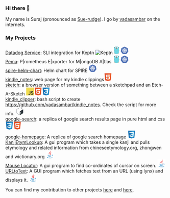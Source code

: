 ### Hi there 👋 
My name is Suraj (pronounced as [Sue-rudge](https://www.youtube.com/watch?v=pE3oWN995nU)). I go by [vadasambar](https://vadasambar.com/about/) on the internets. 
<!--
**vadasambar/vadasambar** is a ✨ _special_ ✨ repository because its `README.md` (this file) appears on your GitHub profile.

Here are some ideas to get you started:

- 🔭 I’m currently working on ...
- 🌱 I’m currently learning ...
- 👯 I’m looking to collaborate on ...
- 🤔 I’m looking for help with ...
- 💬 Ask me about ...
- 📫 How to reach me: ...
- 😄 Pronouns: ...
- ⚡ Fun fact: ...
-->

### My Projects
[Datadog Service](https://github.com/keptn-sandbox/datadog-service): SLI integration for Keptn <img src="https://raw.githubusercontent.com/keptn/community/main/branding/logos/keptn_icon.svg" alt="Keptn" width="25" height="25"/><img src="https://raw.githubusercontent.com/devicons/devicon/master/icons/go/go-original.svg" alt="Golang" width="25" height="25"/><img src="https://raw.githubusercontent.com/devicons/devicon/master/icons/kubernetes/kubernetes-plain.svg" alt="Kubernetes" width="25" height="25"/>  
[Pema](https://github.com/vadasambar/pema): P|rometheus E|xporter for M|ongoDB A|tlas <img src="https://raw.githubusercontent.com/devicons/devicon/master/icons/go/go-original.svg" alt="Golang" width="25" height="25"/><img src="https://raw.githubusercontent.com/devicons/devicon/master/icons/kubernetes/kubernetes-plain.svg" alt="Kubernetes" width="25" height="25"/>    
[spire-helm-chart](https://github.com/vadasambar/spire-helm-chart): Helm chart for SPIRE <img src="https://raw.githubusercontent.com/devicons/devicon/master/icons/kubernetes/kubernetes-plain.svg" alt="Kubernetes" width="25" height="25"/>  
[kindle_notes](https://github.com/vadasambar/kindle_notes): web page for my kindle clippings<img src="https://raw.githubusercontent.com/devicons/devicon/master/icons/html5/html5-original.svg" alt="HTML5" width="25" height="25"/>    
[sketch](https://github.com/vadasambar/sketch): a browser version of something between a sketchpad and an Etch-A-Sketch <img src="https://raw.githubusercontent.com/devicons/devicon/master/icons/javascript/javascript-original.svg" alt="Javascript" width="25" height="25"/><img src="https://raw.githubusercontent.com/devicons/devicon/master/icons/html5/html5-original.svg" alt="HTML5" width="25" height="25"/><img src="https://raw.githubusercontent.com/devicons/devicon/master/icons/css3/css3-original.svg" alt="CSS3" width="25" height="25"/>    
[kindle_clipper](https://github.com/vadasambar/google-homepage): bash script to create https://github.com/vadasambar/kindle_notes. Check the script for more info. <img src="https://raw.githubusercontent.com/devicons/devicon/master/icons/bash/bash-original.svg" alt="Bash" width="25" height="25"/>  
[google-search](https://github.com/vadasambar/google-search): a replica of google search results page in pure html and css <img src="https://raw.githubusercontent.com/devicons/devicon/master/icons/css3/css3-original.svg" alt="CSS3" width="25" height="25"/><img src="https://raw.githubusercontent.com/devicons/devicon/master/icons/html5/html5-original.svg" alt="HTML5" width="25" height="25"/>   
[google-homepage](https://github.com/vadasambar/google-homepage): A replica of google search homepage <img src="https://raw.githubusercontent.com/devicons/devicon/master/icons/css3/css3-original.svg" alt="CSS3" width="25" height="25"/>  
[KanjiEtymLookup](https://github.com/vadasambar/KanjiEtymLookup): A gui program which takes a single kanji and pulls etymology and related information from chineseetymology.org, zhongwen and wictionary.org <img src="https://raw.githubusercontent.com/devicons/devicon/master/icons/java/java-original.svg" alt="Java" width="25" height="25" />  
[Mouse Locator](https://github.com/vadasambar/Mouse-Locator): A gui program to find co-ordinates of cursor on screen. <img src="https://raw.githubusercontent.com/devicons/devicon/master/icons/java/java-original.svg" alt="Java" width="25" height="25" />  
[URLtoText](https://github.com/vadasambar/URLtoText):  A GUI program which fetches text from an URL (using lynx) and displays it. <img src="https://raw.githubusercontent.com/devicons/devicon/master/icons/java/java-original.svg" alt="Java" width="25" height="25" />

You can find my contribution to other projects [here](https://github.com/pulls?q=author%3Avadasambar+) and [here](https://github.com/issues?q=author%3Avadasambar+). 
